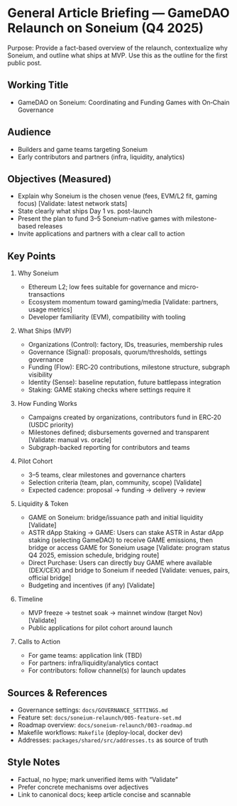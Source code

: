 # General Article Briefing — GameDAO Relaunch on Soneium (Q4 2025)

Purpose: Provide a fact-based overview of the relaunch, contextualize why Soneium, and outline what ships at MVP. Use this as the outline for the first public post.

## Working Title
- GameDAO on Soneium: Coordinating and Funding Games with On‑Chain Governance

## Audience
- Builders and game teams targeting Soneium
- Early contributors and partners (infra, liquidity, analytics)

## Objectives (Measured)
- Explain why Soneium is the chosen venue (fees, EVM/L2 fit, gaming focus) [Validate: latest network stats]
- State clearly what ships Day 1 vs. post-launch
- Present the plan to fund 3–5 Soneium-native games with milestone-based releases
- Invite applications and partners with a clear call to action

## Key Points
1) Why Soneium
   - Ethereum L2; low fees suitable for governance and micro-transactions
   - Ecosystem momentum toward gaming/media [Validate: partners, usage metrics]
   - Developer familiarity (EVM), compatibility with tooling

2) What Ships (MVP)
   - Organizations (Control): factory, IDs, treasuries, membership rules
   - Governance (Signal): proposals, quorum/thresholds, settings governance
   - Funding (Flow): ERC‑20 contributions, milestone structure, subgraph visibility
   - Identity (Sense): baseline reputation, future battlepass integration
   - Staking: GAME staking checks where settings require it

3) How Funding Works
   - Campaigns created by organizations, contributors fund in ERC‑20 (USDC priority)
   - Milestones defined; disbursements governed and transparent [Validate: manual vs. oracle]
   - Subgraph-backed reporting for contributors and teams

4) Pilot Cohort
   - 3–5 teams, clear milestones and governance charters
   - Selection criteria (team, plan, community, scope) [Validate]
   - Expected cadence: proposal → funding → delivery → review

5) Liquidity & Token
   - GAME on Soneium: bridge/issuance path and initial liquidity [Validate]
   - ASTR dApp Staking → GAME: Users can stake ASTR in Astar dApp staking (selecting GameDAO) to receive GAME emissions, then bridge or access GAME for Soneium usage [Validate: program status Q4 2025, emission schedule, bridging route]
   - Direct Purchase: Users can directly buy GAME where available (DEX/CEX) and bridge to Soneium if needed [Validate: venues, pairs, official bridge]
   - Budgeting and incentives (if any) [Validate]

6) Timeline
   - MVP freeze → testnet soak → mainnet window (target Nov) [Validate]
   - Public applications for pilot cohort around launch

7) Calls to Action
   - For game teams: application link (TBD)
   - For partners: infra/liquidity/analytics contact
   - For contributors: follow channel(s) for launch updates

## Sources & References
- Governance settings: `docs/GOVERNANCE_SETTINGS.md`
- Feature set: `docs/soneium-relaunch/005-feature-set.md`
- Roadmap overview: `docs/soneium-relaunch/003-roadmap.md`
- Makefile workflows: `Makefile` (deploy-local, docker dev)
- Addresses: `packages/shared/src/addresses.ts` as source of truth

## Style Notes
- Factual, no hype; mark unverified items with “Validate”
- Prefer concrete mechanisms over adjectives
- Link to canonical docs; keep article concise and scannable

